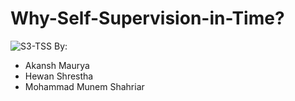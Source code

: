 # Why-Self-Supervision-in-Time?
![S3-TSS](https://github.com/hewanshrestha/Why-Self-Supervision-in-Time/assets/39628860/70ee75f6-c5cc-4449-a63d-57640d32d049)
By: 
  - Akansh Maurya
  - Hewan Shrestha
  - Mohammad Munem Shahriar
